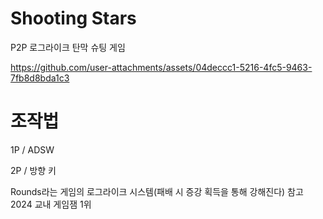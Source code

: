 # Shooting Stars
P2P 로그라이크 탄막 슈팅 게임

https://github.com/user-attachments/assets/04deccc1-5216-4fc5-9463-7fb8d8bda1c3

# 조작법
1P / ADSW

2P / 방향 키



Rounds라는 게임의 로그라이크 시스템(패배 시 증강 획득을 통해 강해진다) 참고
2024 교내 게임잼 1위
